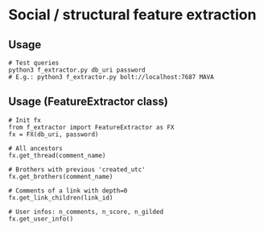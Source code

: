 # Social / structural feature extraction

## Usage

    # Test queries
    python3 f_extractor.py db_uri password
    # E.g.: python3 f_extractor.py bolt://localhost:7687 MAVA

## Usage (FeatureExtractor class)

    # Init fx
    from f_extractor import FeatureExtractor as FX
    fx = FX(db_uri, password)

    # All ancestors
    fx.get_thread(comment_name)

    # Brothers with previous 'created_utc'
    fx.get_brothers(comment_name)

    # Comments of a link with depth=0
    fx.get_link_children(link_id)

    # User infos: n_comments, n_score, n_gilded
    fx.get_user_info()

